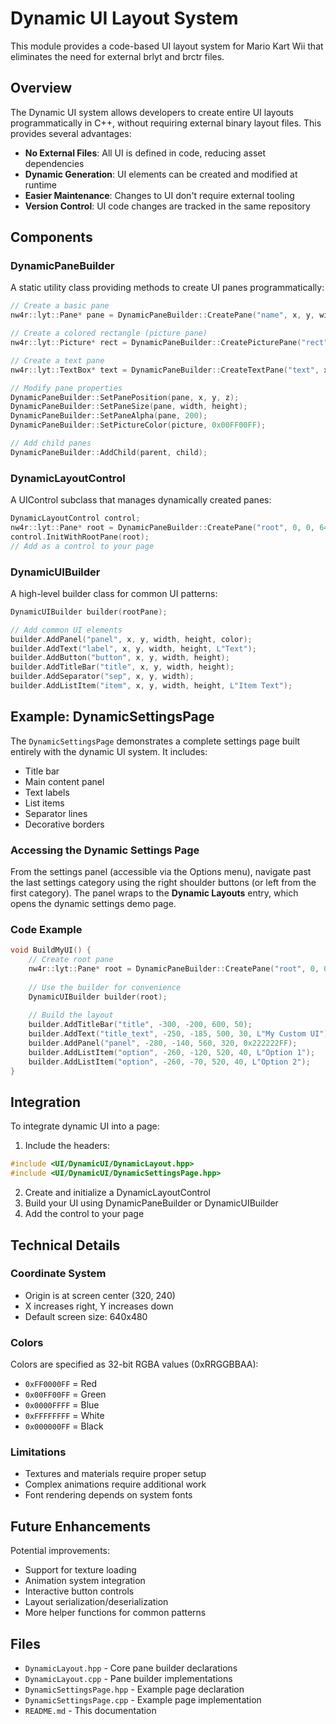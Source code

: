 # Dynamic UI Layout System

This module provides a code-based UI layout system for Mario Kart Wii that eliminates the need for external brlyt and brctr files.

## Overview

The Dynamic UI system allows developers to create entire UI layouts programmatically in C++, without requiring external binary layout files. This provides several advantages:

- **No External Files**: All UI is defined in code, reducing asset dependencies
- **Dynamic Generation**: UI elements can be created and modified at runtime
- **Easier Maintenance**: Changes to UI don't require external tooling
- **Version Control**: UI code changes are tracked in the same repository

## Components

### DynamicPaneBuilder
A static utility class providing methods to create UI panes programmatically:

```cpp
// Create a basic pane
nw4r::lyt::Pane* pane = DynamicPaneBuilder::CreatePane("name", x, y, width, height);

// Create a colored rectangle (picture pane)
nw4r::lyt::Picture* rect = DynamicPaneBuilder::CreatePicturePane("rect", x, y, width, height, 0xFF0000FF);

// Create a text pane
nw4r::lyt::TextBox* text = DynamicPaneBuilder::CreateTextPane("text", x, y, width, height, L"Hello!");

// Modify pane properties
DynamicPaneBuilder::SetPanePosition(pane, x, y, z);
DynamicPaneBuilder::SetPaneSize(pane, width, height);
DynamicPaneBuilder::SetPaneAlpha(pane, 200);
DynamicPaneBuilder::SetPictureColor(picture, 0x00FF00FF);

// Add child panes
DynamicPaneBuilder::AddChild(parent, child);
```

### DynamicLayoutControl
A UIControl subclass that manages dynamically created panes:

```cpp
DynamicLayoutControl control;
nw4r::lyt::Pane* root = DynamicPaneBuilder::CreatePane("root", 0, 0, 640, 480);
control.InitWithRootPane(root);
// Add as a control to your page
```

### DynamicUIBuilder
A high-level builder class for common UI patterns:

```cpp
DynamicUIBuilder builder(rootPane);

// Add common UI elements
builder.AddPanel("panel", x, y, width, height, color);
builder.AddText("label", x, y, width, height, L"Text");
builder.AddButton("button", x, y, width, height);
builder.AddTitleBar("title", x, y, width, height);
builder.AddSeparator("sep", x, y, width);
builder.AddListItem("item", x, y, width, height, L"Item Text");
```

## Example: DynamicSettingsPage

The `DynamicSettingsPage` demonstrates a complete settings page built entirely with the dynamic UI system. It includes:

- Title bar
- Main content panel
- Text labels
- List items
- Separator lines
- Decorative borders

### Accessing the Dynamic Settings Page

From the settings panel (accessible via the Options menu), navigate past the last settings category using the right shoulder buttons (or left from the first category). The panel wraps to the **Dynamic Layouts** entry, which opens the dynamic settings demo page.

### Code Example

```cpp
void BuildMyUI() {
    // Create root pane
    nw4r::lyt::Pane* root = DynamicPaneBuilder::CreatePane("root", 0, 0, 640, 480);
    
    // Use the builder for convenience
    DynamicUIBuilder builder(root);
    
    // Build the layout
    builder.AddTitleBar("title", -300, -200, 600, 50);
    builder.AddText("title_text", -250, -185, 500, 30, L"My Custom UI");
    builder.AddPanel("panel", -280, -140, 560, 320, 0x222222FF);
    builder.AddListItem("option", -260, -120, 520, 40, L"Option 1");
    builder.AddListItem("option", -260, -70, 520, 40, L"Option 2");
}
```

## Integration

To integrate dynamic UI into a page:

1. Include the headers:
```cpp
#include <UI/DynamicUI/DynamicLayout.hpp>
#include <UI/DynamicUI/DynamicSettingsPage.hpp>
```

2. Create and initialize a DynamicLayoutControl
3. Build your UI using DynamicPaneBuilder or DynamicUIBuilder
4. Add the control to your page

## Technical Details

### Coordinate System
- Origin is at screen center (320, 240)
- X increases right, Y increases down
- Default screen size: 640x480

### Colors
Colors are specified as 32-bit RGBA values (0xRRGGBBAA):
- `0xFF0000FF` = Red
- `0x00FF00FF` = Green
- `0x0000FFFF` = Blue
- `0xFFFFFFFF` = White
- `0x000000FF` = Black

### Limitations
- Textures and materials require proper setup
- Complex animations require additional work
- Font rendering depends on system fonts

## Future Enhancements

Potential improvements:
- Support for texture loading
- Animation system integration
- Interactive button controls
- Layout serialization/deserialization
- More helper functions for common patterns

## Files

- `DynamicLayout.hpp` - Core pane builder declarations
- `DynamicLayout.cpp` - Pane builder implementations
- `DynamicSettingsPage.hpp` - Example page declaration
- `DynamicSettingsPage.cpp` - Example page implementation
- `README.md` - This documentation
